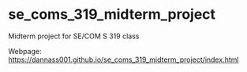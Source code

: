 # se_coms_319_midterm_project
Midterm project for SE/COM S 319 class

Webpage: https://dannass001.github.io/se_coms_319_midterm_project/index.html 
